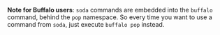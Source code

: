 **Note for Buffalo users**: `soda` commands are embedded into the `buffalo` command, behind the `pop` namespace. So every time you want to use a command from `soda`, just execute `buffalo pop` instead.
